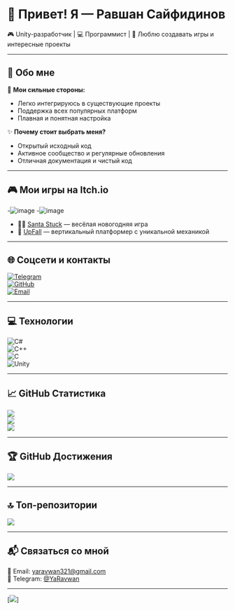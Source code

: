 # 👋 Привет! Я — Равшан Сайфидинов  
🎮 Unity-разработчик | 💻 Программист | 🚀 Люблю создавать игры и интересные проекты  

---

## 💫 Обо мне

🔧 **Мои сильные стороны:**
- Легко интегрируюсь в существующие проекты  
- Поддержка всех популярных платформ  
- Плавная и понятная настройка  

✨ **Почему стоит выбрать меня?**
- Открытый исходный код  
- Активное сообщество и регулярные обновления  
- Отличная документация и чистый код  

---

## 🎮 Мои игры на Itch.io

-![image](https://github.com/user-attachments/assets/bad7743d-f0a9-4d43-9810-0fb5f4ac306c)
-![image](https://github.com/user-attachments/assets/a5460791-3856-400a-b46b-106ebba4848b)

- 🧑‍🎅 [Santa Stuck](https://azizcdm.itch.io/santa-stuck) — весёлая новогодняя игра  
- 🚀 [UpFall](https://ruslan-richards.itch.io/upfall) — вертикальный платформер с уникальной механикой  

---

## 🌐 Соцсети и контакты

[![Telegram](https://img.shields.io/badge/Telegram-2CA5E0?logo=telegram&logoColor=white)](https://t.me/YaRavwan)  
[![GitHub](https://img.shields.io/badge/GitHub-000000?logo=github&logoColor=white)](https://github.com/Ravwan52)  
[![Email](https://img.shields.io/badge/Email-D14836?logo=gmail&logoColor=white)](mailto:ravwan321@gmail.com)

---

## 💻 Технологии

![C#](https://img.shields.io/badge/c%23-%23239120.svg?style=for-the-badge&logo=csharp&logoColor=white)  
![C++](https://img.shields.io/badge/c++-%2300599C.svg?style=for-the-badge&logo=c%2B%2B&logoColor=white)  
![C](https://img.shields.io/badge/c-%2300599C.svg?style=for-the-badge&logo=c&logoColor=white)  
![Unity](https://img.shields.io/badge/Unity-100000?style=for-the-badge&logo=unity&logoColor=white)

---

## 📈 GitHub Статистика

![](https://github-readme-stats.vercel.app/api?username=Ravwan52&theme=dark&hide_border=false&include_all_commits=true&count_private=true)  
![](https://nirzak-streak-stats.vercel.app/?user=Ravwan52&theme=dark&hide_border=false)  
![](https://github-readme-stats.vercel.app/api/top-langs/?username=Ravwan52&theme=dark&hide_border=false&layout=compact)

---

## 🏆 GitHub Достижения

![](https://github-profile-trophy.vercel.app/?username=Ravwan52&theme=radical&no-frame=false&no-bg=true&margin-w=4)

---

## 🔝 Топ-репозитории

![](https://github-contributor-stats.vercel.app/api?username=Ravwan52&limit=5&theme=dark&combine_all_yearly_contributions=true)

---

## 📬 Связаться со мной

📧 Email: [yaravwan321@gmail.com](mailto:ravwan321@gmail.com)  
💬 Telegram: [@YaRavwan](https://t.me/YaRavwan)

---

[![](https://visitcount.itsvg.in/api?id=Ravwan52&icon=0&color=0)]
<!-- Proudly created with GPRM ( https://gprm.itsvg.in ) -->
